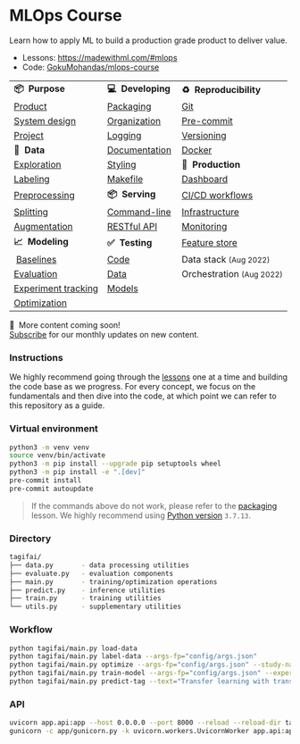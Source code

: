 # MLOps Course

Learn how to apply ML to build a production grade product to deliver value.

- Lessons: https://madewithml.com/#mlops
- Code: [GokuMohandas/mlops-course](https://github.com/GokuMohandas/mlops-course)

<table>
	<tbody>
		<tr>
			<td><strong>📦&nbsp; Purpose</strong></td>
			<td><strong>💻&nbsp; Developing</strong>&nbsp;</td>
			<td><strong>♻️&nbsp; Reproducibility</strong></td>
		</tr>
		<tr>
			<td><a href="https://madewithml.com/courses/mlops/purpose/">Product</a></td>
			<td><a href="https://madewithml.com/courses/mlops/packaging/">Packaging</a></td>
			<td><a href="https://madewithml.com/courses/mlops/git/">Git</a></td>
		</tr>
		<tr>
			<td><a href="https://madewithml.com/courses/mlops/product/#system-design">System design</a></td>
			<td><a href="https://madewithml.com/courses/mlops/organization/">Organization</a></td>
			<td><a href="https://madewithml.com/courses/mlops/pre-commit/">Pre-commit</a></td>
		</tr>
		<tr>
			<td><a href="https://madewithml.com/courses/mlops/purpose#project-management">Project</a></td>
			<td><a href="https://madewithml.com/courses/mlops/logging/">Logging</a></td>
			<td><a href="https://madewithml.com/courses/mlops/versioning/">Versioning</a></td>
		</tr>
		<tr>
			<td><strong>🔢&nbsp; Data</strong></td>
			<td><a href="https://madewithml.com/courses/mlops/documentation/">Documentation</a></td>
			<td><a href="https://madewithml.com/courses/mlops/docker/">Docker</a></td>
		</tr>
		<tr style="height: 23.5px;">
			<td style="height: 23.5px;"><a href="https://madewithml.com/courses/mlops/exploratory-data-analysis/">Exploration</a></td>
			<td style="height: 23.5px;"><a href="https://madewithml.com/courses/mlops/styling/">Styling</a></td>
			<td style="height: 23.5px;"><strong>🚀&nbsp; Production</strong></td>
		</tr>
		<tr>
			<td><a href="https://madewithml.com/courses/mlops/labeling/">Labeling</a></td>
			<td><a href="https://madewithml.com/courses/mlops/makefile/">Makefile</a></td>
			<td><a href="https://madewithml.com/courses/mlops/dashboard/">Dashboard</a></td>
		</tr>
		<tr>
			<td><a href="https://madewithml.com/courses/mlops/preprocessing/">Preprocessing</a></td>
			<td><strong>📦&nbsp; Serving</strong></td>
			<td><a href="https://madewithml.com/courses/mlops/cicd/">CI/CD workflows</a></td>
		</tr>
		<tr>
			<td><a href="https://madewithml.com/courses/mlops/splitting/">Splitting</a></td>
			<td><a href="https://madewithml.com/courses/mlops/cli/">Command-line</a></td>
			<td><a href="https://madewithml.com/courses/mlops/infrastructure/">Infrastructure</a></td>
		</tr>
		<tr>
			<td><a href="https://madewithml.com/courses/mlops/augmentation/">Augmentation</a></td>
			<td><a href="https://madewithml.com/courses/mlops/api/">RESTful API</a></td>
			<td><a href="https://madewithml.com/courses/mlops/monitoring/">Monitoring</a></td>
		</tr>
		<tr>
			<td><strong>📈&nbsp; Modeling</strong></td>
			<td><strong>✅&nbsp; Testing</strong></td>
			<td><a href="https://madewithml.com/courses/mlops/feature-store/">Feature store</a></td>
		</tr>
		<tr>
			<td>&nbsp;<a href="https://madewithml.com/courses/mlops/baselines/">Baselines</a></td>
			<td><a href="https://madewithml.com/courses/mlops/testing/">Code</a></td>
			<td><a>Data stack</a>&nbsp;<small>(Aug 2022)</small></td>
		</tr>
		<tr>
			<td><a href="https://madewithml.com/courses/mlops/evaluation/">Evaluation</a></td>
			<td><a href="https://madewithml.com/courses/mlops/testing/#data">Data</a></td>
			<td><a>Orchestration</a>&nbsp;<small>(Aug 2022)</small></td>
		</tr>
		<tr>
			<td><a href="https://madewithml.com/courses/mlops/experiment-tracking/">Experiment tracking</a></td>
			<td><a href="https://madewithml.com/courses/mlops/testing/#models">Models</a></td>
			<td>&nbsp;</td>
		</tr>
		<tr>
			<td><a href="https://madewithml.com/courses/mlops/optimization/">Optimization</a></td>
			<td>&nbsp;</td>
			<td>&nbsp;</td>
		</tr>
	</tbody>
</table>

📆&nbsp; More content coming soon!<br>
<a href="https://newsletter.madewithml.com" target="_blank">Subscribe</a> for our monthly updates on new content.

### Instructions

We highly recommend going through the [lessons](https://madewithml.com/#mlops) one at a time and building the code base as we progress. For every concept, we focus on the fundamentals and then dive into the code, at which point we can refer to this repository as a guide.

### Virtual environment
```bash
python3 -m venv venv
source venv/bin/activate
python3 -m pip install --upgrade pip setuptools wheel
python3 -m pip install -e ".[dev]"
pre-commit install
pre-commit autoupdate
```

> If the commands above do not work, please refer to the [packaging](https://madewithml.com/courses/mlops/packaging/) lesson. We highly recommend using [Python version](https://madewithml.com/courses/mlops/packaging/#python) `3.7.13`.

### Directory
```bash
tagifai/
├── data.py       - data processing utilities
├── evaluate.py   - evaluation components
├── main.py       - training/optimization operations
├── predict.py    - inference utilities
├── train.py      - training utilities
└── utils.py      - supplementary utilities
```

### Workflow
```bash
python tagifai/main.py load-data
python tagifai/main.py label-data --args-fp="config/args.json"
python tagifai/main.py optimize --args-fp="config/args.json" --study-name="optimization" --num-trials=10
python tagifai/main.py train-model --args-fp="config/args.json" --experiment-name="baselines" --run-name="sgd"
python tagifai/main.py predict-tag --text="Transfer learning with transformers for text classification."
```

### API
```bash
uvicorn app.api:app --host 0.0.0.0 --port 8000 --reload --reload-dir tagifai --reload-dir app  # dev
gunicorn -c app/gunicorn.py -k uvicorn.workers.UvicornWorker app.api:app  # prod
```
